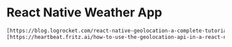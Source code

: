 # React Native Weather App

```sh
[https://blog.logrocket.com/react-native-geolocation-a-complete-tutorial/]
[https://heartbeat.fritz.ai/how-to-use-the-geolocation-api-in-a-react-native-app-b5e611b00a0c]


```
